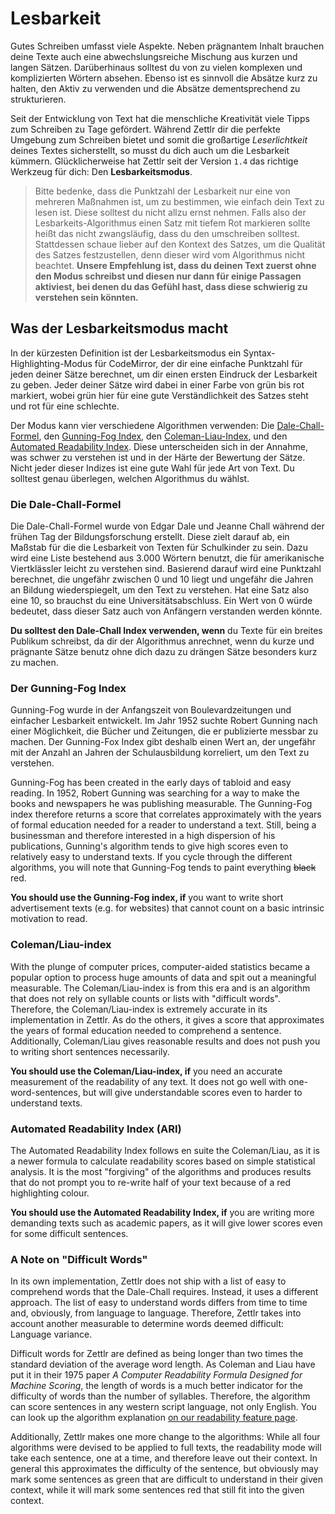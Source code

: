 # Lesbarkeit

Gutes Schreiben umfasst viele Aspekte. Neben prägnantem Inhalt brauchen deine Texte auch eine abwechslungsreiche Mischung aus kurzen und langen Sätzen. Darüberhinaus solltest du von zu vielen komplexen und komplizierten Wörtern absehen. Ebenso ist es sinnvoll die Absätze kurz zu halten, den Aktiv zu verwenden und die Absätze dementsprechend zu strukturieren.

Seit der Entwicklung von Text hat die menschliche Kreativität viele Tipps zum Schreiben zu Tage gefördert. Während Zettlr dir die perfekte Umgebung zum Schreiben bietet und somit die großartige _Leserlichtkeit_ deines Textes sicherstellt, so musst du dich auch um die Lesbarkeit kümmern. Glücklicherweise hat Zettlr seit der Version `1.4` das richtige Werkzeug für dich: Den **Lesbarkeitsmodus**.

> Bitte bedenke, dass die Punktzahl der Lesbarkeit nur eine von mehreren Maßnahmen ist, um zu bestimmen, wie einfach dein Text zu lesen ist. Diese solltest du nicht allzu ernst nehmen. Falls also der Lesbarkeits-Algorithmus einen Satz mit tiefem Rot markieren sollte heißt das nicht zwangsläufig, dass du den umschreiben solltest. Stattdessen schaue lieber auf den Kontext des Satzes, um die Qualität des Satzes festzustellen, denn dieser wird vom Algorithmus nicht beachtet. **Unsere Empfehlung ist, dass du deinen Text zuerst ohne den Modus schreibst und diesen nur dann für einige Passagen aktiviest, bei denen du das Gefühl hast, dass diese schwierig zu verstehen sein könnten.**

## Was der Lesbarkeitsmodus macht

In der kürzesten Definition ist der Lesbarkeitsmodus ein Syntax-Highlighting-Modus für CodeMirror, der dir eine einfache Punktzahl für jeden deiner Sätze berechnet, um dir einen ersten Eindruck der Lesbarkeit zu geben. Jeder deiner Sätze wird dabei in einer Farbe von grün bis rot markiert, wobei grün hier für eine gute Verständlichkeit des Satzes steht und rot für eine schlechte.

Der Modus kann vier verschiedene Algorithmen verwenden: Die [Dale-Chall-Formel](https://en.wikipedia.org/wiki/Dale%E2%80%93Chall_readability_formula), den [Gunning-Fog Index](https://en.wikipedia.org/wiki/Gunning_fog_index), den [Coleman-Liau-Index](https://en.wikipedia.org/wiki/Coleman%E2%80%93Liau_index), und den [Automated Readability Index](http://www.readabilityformulas.com/automated-readability-index.php). Diese unterscheiden sich in der Annahme, was schwer zu verstehen ist und in der Härte der Bewertung der Sätze. Nicht jeder dieser Indizes ist eine gute Wahl für jede Art von Text. Du solltest genau überlegen, welchen Algorithmus du wählst.

### Die Dale-Chall-Formel

Die Dale-Chall-Formel wurde von Edgar Dale und Jeanne Chall während der frühen Tag der Bildungsforschung erstellt. Diese zielt darauf ab, ein Maßstab für die die Lesbarkeit von Texten für Schulkinder zu sein. Dazu wird eine Liste bestehend aus 3.000 Wörtern benutzt, die für amerikanische Viertklässler leicht zu verstehen sind. Basierend darauf wird eine Punktzahl berechnet, die ungefähr zwischen 0 und 10 liegt und ungefähr die Jahren an Bildung wiederspiegelt, um den Text zu verstehen. Hat eine Satz also eine 10, so brauchst du eine Universitätsabschluss. Ein Wert von 0 würde bedeutet, dass dieser Satz auch von Anfängern verstanden werden könnte.

**Du solltest den Dale-Chall Index verwenden, wenn** du Texte für ein breites Publikum schreibst, da dir der Algorithmus anrechnet, wenn du kurze und prägnante Sätze benutz ohne dich dazu zu drängen Sätze besonders kurz zu machen.

### Der Gunning-Fog Index

Gunning-Fog wurde in der Anfangszeit von Boulevardzeitungen und einfacher Lesbarkeit entwickelt. Im Jahr 1952 suchte Robert Gunning nach einer Möglichkeit, die Bücher und Zeitungen, die er publizierte messbar zu machen. Der Gunning-Fox Index gibt deshalb einen Wert an, der ungefähr mit der Anzahl an Jahren der Schulausbildung korreliert, um den Text zu verstehen. 


Gunning-Fog has been created in the early days of tabloid and easy reading. In 1952, Robert Gunning was searching for a way to make the books and newspapers he was publishing measurable. The Gunning-Fog index therefore returns a score that correlates approximately with the years of formal education needed for a reader to understand a text. Still, being a businessman and therefore interested in a high dispersion of his publications, Gunning's algorithm tends to give high scores even to relatively easy to understand texts. If you cycle through the different algorithms, you will note that Gunning-Fog tends to paint everything ~~black~~ red.

**You should use the Gunning-Fog index, if** you want to write short advertisement texts (e.g. for websites) that cannot count on a basic intrinsic motivation to read.

### Coleman/Liau-index

With the plunge of computer prices, computer-aided statistics became a popular option to process huge amounts of data and spit out a meaningful measurable. The Coleman/Liau-index is from this era and is an algorithm that does not rely on syllable counts or lists with "difficult words". Therefore, the Coleman/Liau-index is extremely accurate in its implementation in Zettlr. As do the others, it gives a score that approximates the years of formal education needed to comprehend a sentence. Additionally, Coleman/Liau gives reasonable results and does not push you to writing short sentences necessarily.

**You should use the Coleman/Liau-index, if** you need an accurate measurement of the readability of any text. It does not go well with one-word-sentences, but will give understandable scores even to harder to understand texts.

### Automated Readability Index (ARI)

The Automated Readability Index follows en suite the Coleman/Liau, as it is a newer formula to calculate readability scores based on simple statistical analysis. It is the most "forgiving" of the algorithms and produces results that do not prompt you to re-write half of your text because of a red highlighting colour.

**You should use the Automated Readability Index, if** you are writing more demanding texts such as academic papers, as it will give lower scores even for some difficult sentences.

### A Note on "Difficult Words"

In its own implementation, Zettlr does not ship with a list of easy to comprehend words that the Dale-Chall requires. Instead, it uses a different approach. The list of easy to understand words differs from time to time and, obviously, from language to language. Therefore, Zettlr takes into account another measurable to determine words deemed difficult: Language variance.

Difficult words for Zettlr are defined as being longer than two times the standard deviation of the average word length. As Coleman and Liau have put it in their 1975 paper _A Computer Readability Formula Designed for Machine Scoring_, the length of words is a much better indicator for the difficulty of words than the number of syllables. Therefore, the algorithm can score sentences in any western script language, not only English. You can look up the algorithm explanation [on our readability feature page](https://zettlr.com/readability).

Additionally, Zettlr makes one more change to the algorithms: While all four algorithms were devised to be applied to full texts, the readability mode will take each sentence, one at a time, and therefore leave out their context. In general this approximates the difficulty of the sentence, but obviously may mark some sentences as green that are difficult to understand in their given context, while it will mark some sentences red that still fit into the given context.
